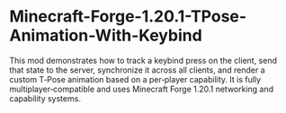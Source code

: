 # Minecraft-Forge-1.20.1-TPose-Animation-With-Keybind
This mod demonstrates how to track a keybind press on the client, send that state to the server, synchronize it across all clients, and render a custom T‑Pose animation based on a per‑player capability. It is fully multiplayer‑compatible and uses Minecraft Forge 1.20.1 networking and capability systems.
